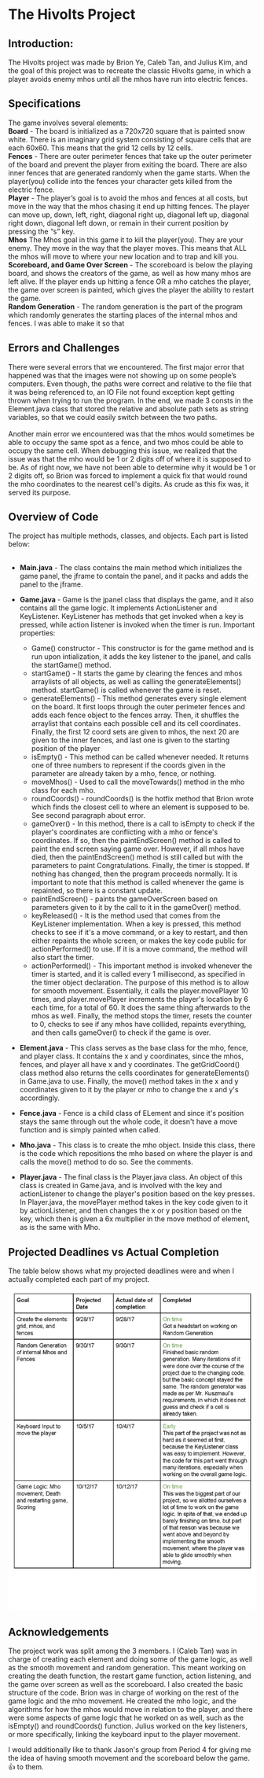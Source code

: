# The Hivolts Project

## Introduction:

The Hivolts project was made by Brion Ye, Caleb Tan, and Julius Kim, and the goal of this project was to recreate the classic Hivolts game, in which a player avoids enemy mhos until all the mhos have run into electric fences.

## Specifications

The game involves several elements: </br>
**Board** - The board is initialized as a 720x720 square that is painted snow white. There is an imaginary grid system consisting of square cells that are each 60x60. This means that the grid 12 cells by 12 cells. </br>
**Fences** - There are outer perimeter fences that take up the outer perimeter of the board and prevent the player from exiting the board. There are also inner fences that are generated randomly when the game starts.  When the player(you) collide into the fences your character gets killed from the electric fence.  </br>
**Player** - The player’s goal is to avoid the mhos and fences at all costs, but move in the way that the mhos chasing it end up hitting fences. The player can move up, down, left, right, diagonal right up, diagonal left up, diagonal right down, diagonal left down, or remain in their current position by pressing the “s” key. </br>
**Mhos** The Mhos goal in this game it to kill the player(you).  They are your enemy. They move in the way that the player moves. This means that ALL the mhos will move to where your new location and to trap and kill you.  </br>
**Scoreboard, and Game Over Screen** - The scoreboard is below the playing board, and shows the creators of the game, as well as how many mhos are left alive. If the player ends up hitting a fence OR a mho catches the player, the game over screen is painted, which gives the player the ability to restart the game. </br>
**Random Generation** - The random generation is the part of the program which randomly generates the starting places of the internal mhos and fences. I was able to make it so that 

## Errors and Challenges
There were several errors that we encountered. The first major error that happened was that the images were not showing up on some people’s computers. Even though, the paths were correct and relative to the file that it was being referenced to, an IO File not found exception kept getting thrown when trying to run the program. In the end, we made 3 consts in the Element.java class that stored the relative and absolute path sets as string variables, so that we could easily switch between the two paths. </br></br>
Another main error we encountered was that the mhos would sometimes be able to occupy the same spot as a fence, and two mhos could be able to occupy the same cell. When debugging this issue, we realized that the issue was that the mho would be 1 or 2 digits off of where it is supposed to be. As of right now, we have not been able to determine why it would be 1 or 2 digits off, so Brion was forced to  implement a quick fix that would round the mho coordinates to the nearest cell's digits. As crude as this fix was, it served its purpose.  

## Overview of Code
The project has multiple methods, classes, and objects. Each part is listed below: </br></br>
- **Main.java** - The class contains the main method which initializes the game panel, the jframe to contain the panel, and it packs and adds the panel to the jframe.
- **Game.java** - Game is the jpanel class that displays the game, and it also contains all the game logic. It implements ActionListener and KeyListener. KeyListener has methods that get invoked when a key is pressed, while action listener is invoked when the timer is run. Important properties:
  - Game() constructor - This constructor is for the game method and is run upon intialization, it adds the key listener to the jpanel, and calls the startGame() method.
  - startGame() - It starts the game by clearing the fences and mhos arraylists of all objects, as well as calling the generateElements() method. startGame() is called whenever the game is reset.
  - generateElements() - This method generates every single element on the board. It first loops through the outer perimeter fences and adds each fence object to the fences array. Then, it shuffles the arraylist that contains each possible cell and its cell coordinates. Finally, the first 12 coord sets are given to mhos, the next 20 are given to the inner fences, and last one is given to the starting position of the player
  - isEmpty() - This method can be called whenever needed. It returns one of three numbers to represent if the coords given in the parameter are already taken by a mho, fence, or nothing. 
  - moveMhos() - Used to call the moveTowards() method in the mho class for each mho.
  - roundCoords() - roundCoords() is the hotfix method that Brion wrote which finds the closest cell to where an element is supposed to be. See second paragraph about error. 
  - gameOver() - In this method, there is a call to isEmpty to check if the player's coordinates are conflicting with a mho or fence's coordinates. If so, then the paintEndScreen() method is called to paint the end screen saying game over. However, if all mhos have died, then the paintEndScreen() method is still called but with the parameters to paint Congratulations. Finally, the timer is stopped. If nothing has changed, then the program proceeds normally. It is important to note that this method is called whenever the game is repainted, so there is a constant update.  
  - paintEndScreen() - paints the gameOverScreen based on parameters given to it by the call to it in the gameOver() method. 
  - keyReleased() - It is the method used that comes from the KeyListener implementation. When a key is pressed, this method checks to see if it's a move command, or a key to restart, and then either repaints the whole screen, or makes the key code public for actionPerformed() to use. If it is a move command, the method will also start the timer. 
  - actionPerformed() - This important method is invoked whenever the timer is started, and it is called every 1 millisecond, as specified in the timer object declaration. The purpose of this method is to allow for smooth movement. Essentially, it calls the player.movePlayer 10 times, and player.movePlayer increments the player's location by 6 each time, for a total of 60. It does the same thing afterwards to the mhos as well. Finally, the method stops the timer, resets the counter to 0, checks to see if any mhos have collided, repaints everything, and then calls gameOver() to check if the game is over. 

- **Element.java** - This class serves as the base class for the mho, fence, and player class. It contains the x and y coordinates, since the mhos, fences, and player all have x and y coordinates. The getGridCoord() class method also returns the cells coordinates for generateElements() in Game.java to use. Finally, the move() method takes in the x and y coordinates given to it by the player or mho to change the x and y's accordingly. 
- **Fence.java** - Fence is a child class of ELement and since it's position stays the same through out the whole code, it doesn't have a move function and is simply painted when called. 
- **Mho.java** - This class is to create the mho object. Inside this class, there is the code which repositions the mho based on where the player is and calls the move() method to do so. See the comments. 
- **Player.java** - The final class is the Player.java class. An object of this class is created in Game.java, and is involved with the key and actionListener to change the player's position based on the key presses. In Player.java, the movePlayer method takes in the key code given to it by actionListener, and then changes the x or y position based on the key, which then is given a 6x multiplier in the move method of element, as is the same with Mho. 

## Projected Deadlines vs Actual Completion

The table below shows what my projected deadlines were and when I actually completed each part of my project. 

![Deadlines](deadlines.png)

## Acknowledgements

The project work was split among the 3 members. I (Caleb Tan) was in charge of creating each element and doing some of the game logic, as well as the smooth movement and random generation. This meant working on creating the death function, the restart game function, action listening, and the game over screen as well as the scoreboard. I also created the basic structure of the code. Brion was in charge of working on the rest of the game logic and the mho movement. He created the mho logic, and the algorithms for how the mhos would move in relation to the player, and there were some aspects of game logic that he worked on as well, such as the isEmpty() and roundCoords() function. Julius worked on the key listeners, or more specifically, linking the keyboard input to the player movement. 

I would additionally like to thank Jason's group from Period 4 for giving me the idea of having smooth movement and the scoreboard below the game. :+1: to them.






